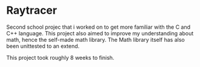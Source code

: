 # Raytracer
Second school projec that i worked on to get more familiar with the C and C++ language.
This project also aimed to improve my understanding about math, hence the self-made math library.
The Math library itself has also been unittested to an extend.

This project took roughly 8 weeks to finish.
